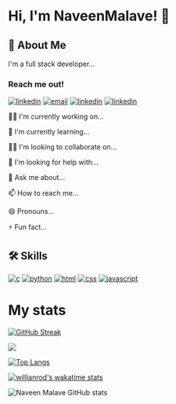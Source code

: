 # Hi, I'm NaveenMalave! 👋

## 🚀 About Me
I'm a full stack developer...
### Reach me out!
[![linkedin](https://img.shields.io/badge/linkedin-0A66C2?style=for-the-badge&logo=linkedin&logoColor=white)](https://www.linkedin.com/in/navanishwara-rao-malave-4ab6ba247)
[![email](https://img.shields.io/badge/Gmail-D14836?style=for-the-badge&logo=gmail&logoColor=white)](malavenaveen2002@gmail.com)
[![linkedin](https://img.shields.io/badge/Instagram-E4405F?style=for-the-badge&logo=instagram&logoColor=white)]()
[![linkedin](https://img.shields.io/badge/Facebook-1877F2?style=for-the-badge&logo=facebook&logoColor=white)]()


👩‍💻 I'm currently working on...

🧠 I'm currently learning...

👯‍♀️ I'm looking to collaborate on...

🤔 I'm looking for help with...

💬 Ask me about...

📫 How to reach me...

😄 Pronouns...

⚡️ Fun fact...

## 🛠 Skills
[![c](https://img.shields.io/badge/C-00599C?style=for-the-badge&logo=c&logoColor=white)]()
[![python](https://img.shields.io/badge/Python-3776AB?style=for-the-badge&logo=python&logoColor=white)]()
[![html](https://img.shields.io/badge/HTML5-E34F26?style=for-the-badge&logo=html5&logoColor=white)]()
[![css](https://img.shields.io/badge/CSS3-1572B6?style=for-the-badge&logo=css3&logoColor=white)]()
[![javascript](https://img.shields.io/badge/JavaScript-F7DF1E?style=for-the-badge&logo=javascript&logoColor=black)]()

# My stats

[![GitHub Streak](https://github-readme-streak-stats.herokuapp.com?user=NaveenMalave&theme=dark&hide_border=true&mode=weekly)](https://github.com/NaveenMalave)

<img src="https://github-readme-stats.vercel.app/api/top-langs/?username=NaveenMalave"/>

[![Top Langs](https://github-readme-stats.vercel.app/api/top-langs/?username=anuraghazra&layout=compact)](https://github.com/NaveenMalave/NaveenMalave/blob/main/README.md)

[![willianrod's wakatime stats](https://github-readme-stats.vercel.app/api/wakatime?username=willianrod)](https://github.com/NaveenMalave/NaveenMalave/blob/main/README.md)

![Naveen Malave GitHub stats](https://github-readme-stats.vercel.app/api?username=NaveenMalave&show_icons=true&theme=radical)



